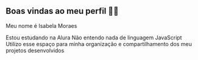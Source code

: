 ## Boas vindas ao meu perfil 💙💙
Meu nome é Isabela Moraes

Estou estudando na Alura
Não entendo nada de linguagem JavaScript
Utilizo esse espaço para minha organização e compartilhamento dos meu projetos desenvolvidos

<!--
**pzllet/pzllet** is a ✨ _special_ ✨ repository because its `README.md` (this file) appears on your GitHub profile.

Here are some ideas to get you started:

- 🔭 I’m currently working on ...
- 🌱 I’m currently learning ...
- 👯 I’m looking to collaborate on ...
- 🤔 I’m looking for help with ...
- 💬 Ask me about ...
- 📫 How to reach me: ...
- 😄 Pronouns: ...
- ⚡ Fun fact: ...
-->
